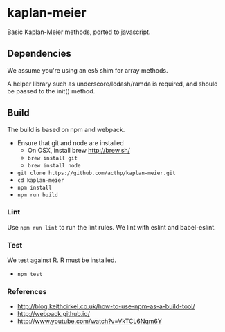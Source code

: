 # kaplan-meier

Basic Kaplan-Meier methods, ported to javascript.

## Dependencies

We assume you're using an es5 shim for array methods.

A helper library such as underscore/lodash/ramda is required, and
should be passed to the init() method.

## Build
The build is based on npm and webpack.
 * Ensure that git and node are installed
   * On OSX, install brew http://brew.sh/
   * `brew install git`
   * `brew install node`
 * `git clone https://github.com/acthp/kaplan-meier.git`
 * `cd kaplan-meier`
 * `npm install`
 * `npm run build`

### Lint

Use `npm run lint` to run the lint rules. We lint with eslint and babel-eslint.

### Test

We test against R. R must be installed.

* `npm test`

### References
 * http://blog.keithcirkel.co.uk/how-to-use-npm-as-a-build-tool/
 * http://webpack.github.io/
 * http://www.youtube.com/watch?v=VkTCL6Nqm6Y
